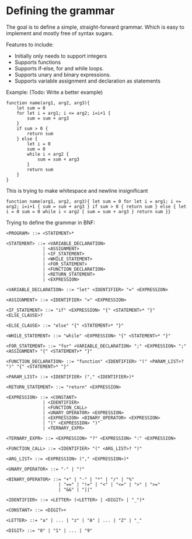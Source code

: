 # Defining the grammar

The goal is to define a simple, straight-forward grammar. Which is easy to implement and mostly free of syntax sugars.

Features to include:
- Initially only needs to support integers
- Supports functions
- Supports if-else, for and while loops.
- Supports unary and binary expressions.
- Supports variable assignment and declaration as statements

Example: (Todo: Write a better example)
```
function name(arg1, arg2, arg3){
    let sum = 0
    for let i = arg1; i <= arg2; i=i+1 {
        sum = sum + arg3
    }
    if sum > 0 {
        return sum
    } else {
        let i = 0
        sum = 0
        while i < arg2 {
            sum = sum + arg3
        }
        return sum
    }
}
```

This is trying to make whitespace and newline insignificant

`function name(arg1, arg2, arg3){ let sum = 0 for let i = arg1; i <= arg2; i=i+1 { sum = sum + arg3 } if sum > 0 { return sum } else { let i = 0 sum = 0 while i < arg2 { sum = sum + arg3 } return sum }}`

Trying to define the grammar in BNF:

```
<PROGRAM> ::= <STATEMENT>*

<STATEMENT> ::= <VARIABLE_DECLARATION>
              | <ASSIGNMENT>
              | <IF_STATEMENT>
              | <WHILE_STATEMENT>
              | <FOR_STATEMENT>
              | <FUNCTION_DECLARATION>
              | <RETURN_STATEMENT>
              | <EXPRESSION>

<VARIABLE_DECLARATION> ::= "let" <IDENTIFIER> "=" <EXPRESSION>

<ASSIGNMENT> ::= <IDENTIFIER> "=" <EXPRESSION>

<IF_STATEMENT> ::= "if" <EXPRESSION> "{" <STATEMENT>* "}" <ELSE_CLAUSE>?

<ELSE_CLAUSE> ::= "else" "{" <STATEMENT>* "}"

<WHILE_STATEMENT> ::= "while" <EXPRESSION> "{" <STATEMENT>* "}"

<FOR_STATEMENT> ::= "for" <VARIABLE_DECLARATION> ";" <EXPRESSION> ";" <ASSIGNMENT> "{" <STATEMENT>* "}"

<FUNCTION_DECLARATION> ::= "function" <IDENTIFIER> "(" <PARAM_LIST>? ")" "{" <STATEMENT>* "}"

<PARAM_LIST> ::= <IDENTIFIER> ("," <IDENTIFIER>)*

<RETURN_STATEMENT> ::= "return" <EXPRESSION>

<EXPRESSION> ::= <CONSTANT>
              | <IDENTIFIER>
              | <FUNCTION_CALL>
              | <UNARY_OPERATOR> <EXPRESSION>
              | <EXPRESSION> <BINARY_OPERATOR> <EXPRESSION>
              | "(" <EXPRESSION> ")"
              | <TERNARY_EXPR>

<TERNARY_EXPR> ::= <EXPRESSION> "?" <EXPRESSION> ":" <EXPRESSION>

<FUNCTION_CALL> ::= <IDENTIFIER> "(" <ARG_LIST>? ")"

<ARG_LIST> ::= <EXPRESSION> ("," <EXPRESSION>)*

<UNARY_OPERATOR> ::= "-" | "!"

<BINARY_OPERATOR> ::= "+" | "-" | "*" | "/" | "%" 
                    | "==" | "!=" | "<" | "<=" | ">" | ">=" 
                    | "&&" | "||"

<IDENTIFIER> ::= <LETTER> (<LETTER> | <DIGIT> | "_")*

<CONSTANT> ::= <DIGIT>+

<LETTER> ::= "a" | ... | "z" | "A" | ... | "Z" | "_"

<DIGIT> ::= "0" | "1" | ... | "9"

```
